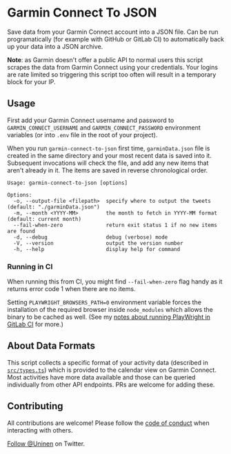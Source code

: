 # Garmin Connect To JSON

Save data from your Garmin Connect account into a JSON file. Can be run programatically (for example with GitHub or GitLab CI) to automatically back up your data into a JSON archive.

**Note**: as Garmin doesn't offer a public API to normal users this script scrapes the data from Garmin Connect using your credentials. Your logins are rate limited so triggering this script too often will result in a temporary block for your IP.

## Usage

First add your Garmin Connect username and password to `GARMIN_CONNECT_USERNAME` and `GARMIN_CONNECT_PASSWORD` environment variables (or into `.env` file in the root of your project).

When you run `garmin-connect-to-json` first time, `garminData.json` file is created in the same directory and your most recent data is saved into it. Subsequent invocations will check the file, and add any new items that aren't already in it. The items are saved in reverse chronological order.

```
Usage: garmin-connect-to-json [options]

Options:
  -o, --output-file <filepath>  specify where to output the tweets (default: "./garminData.json")
  -m, --month <YYYY-MM>         the month to fetch in YYYY-MM format (default: current month)
  --fail-when-zero              return exit status 1 if no new items are found
  -d, --debug                   debug (verbose) mode
  -V, --version                 output the version number
  -h, --help                    display help for command
```

### Running in CI

When running this from CI, you might find `--fail-when-zero` flag handy as it returns error code 1 when there are no items.

Setting `PLAYWRIGHT_BROWSERS_PATH=0` environment variable forces the installation of the required browser inside `node_modules` which allows the binary to be cached as well. (See my [notes about running PlayWright in GitLab CI](https://til.unessa.net/gitlab/playwright-gitlab-ci/) for more.)

## About Data Formats

This script collects a specific format of your activity data (described in [`src/types.ts`](./src/types.ts)) which is provided to the calendar view on Garmin Connect. Most activities have more data available and those can be queried individually from other API endpoints. PRs are welcome for adding these.

## Contributing

All contributions are welcome! Please follow the [code of conduct](./CODE_OF_CONDUCT.md) when interacting with others.

[Follow @Uninen](https://twitter.com/uninen) on Twitter.
